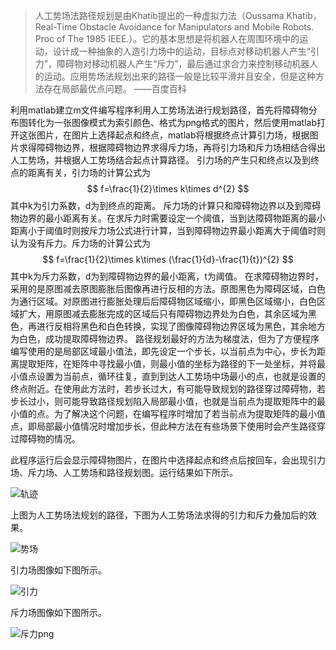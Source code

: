 > 人工势场法路径规划是由Khatib提出的一种虚拟力法（Oussama Khatib，Real-Time Obstacle Avoidance for Manipulators and Mobile Robots. Proc of The 1985 IEEE.）。它的基本思想是将机器人在周围环境中的运动，设计成一种抽象的人造引力场中的运动，目标点对移动机器人产生“引力”，障碍物对移动机器人产生“斥力”，最后通过求合力来控制移动机器人的运动。应用势场法规划出来的路径一般是比较平滑并且安全，但是这种方法存在局部最优点问题。
> ——百度百科

利用matlab建立m文件编写程序利用人工势场法进行规划路径，首先将障碍物分布图转化为一张图像模式为索引颜色、格式为png格式的图片，然后使用matlab打开这张图片，在图片上选择起点和终点，matlab将根据终点计算引力场，根据图片求得障碍物边界，根据障碍物边界求得斥力场，再将引力场和斥力场相结合得出人工势场，并根据人工势场结合起点计算路径。
引力场的产生只和终点以及到终点的距离有关，引力场的计算公式为
$$
f=\frac{1}{2}\times k\times d^{2}
$$
其中k为引力系数，d为到终点的距离。
斥力场的计算只和障碍物边界以及到障碍物边界的最小距离有关。在求斥力时需要设定一个阈值，当到达障碍物距离的最小距离小于阈值时则按斥力场公式进行计算，当到障碍物边界最小距离大于阈值时则认为没有斥力。斥力场的计算公式为
$$
f=\frac{1}{2}\times k\times (\frac{1}{d}-\frac{1}{t})^{2}
$$
其中k为斥力系数，d为到障碍物边界的最小距离，t为阈值。
在求障碍物边界时，采用的是原图减去原图膨胀后图像再进行反相的方法。原图黑色为障碍区域，白色为通行区域。对原图进行膨胀处理后后障碍物区域缩小，即黑色区域缩小，白色区域扩大，用原图减去膨胀完成的区域后只有障碍物边界处为白色，其余区域为黑色，再进行反相将黑色和白色转换，实现了图像障碍物边界区域为黑色，其余地方为白色，成功提取障碍物边界。
路径规划最好的方法为梯度法，但为了方便程序编写使用的是局部区域最小值法，即先设定一个步长，以当前点为中心，步长为距离提取矩阵，在矩阵中寻找最小值，则最小值的坐标为路径的下一处坐标，并将最小值点设置为当前点，循环往复，直到到达人工势场中场最小的点，也就是设置的终点附近。在使用此方法时，若步长过大，有可能导致规划的路径穿过障碍物，若步长过小，则可能导致路径规划陷入局部最小值，也就是当前点为提取矩阵中的最小值的点。为了解决这个问题，在编写程序时增加了若当前点为提取矩阵的最小值点，即局部最小值情况时增加步长，但此种方法在有些场景下使用时会产生路径穿过障碍物的情况。

此程序运行后会显示障碍物图片，在图片中选择起点和终点后按回车，会出现引力场、斥力场、人工势场和路径规划图。运行结果如下所示。

![轨迹]([C:\Users\lenovo\Desktop\人工势场\轨迹.png](https://github.com/Maxwell-Rabbit/Path-planning-method-based-on-artificial-potential-field/blob/main/photo/%E8%BD%A8%E8%BF%B9.png))

上图为人工势场法规划的路径，下图为人工势场法求得的引力和斥力叠加后的效果。

![势场](C:\Users\lenovo\Desktop\人工势场\势场.png)

引力场图像如下图所示。

![引力](C:\Users\lenovo\Desktop\人工势场\引力.png)

斥力场图像如下图所示。

![斥力png](C:\Users\lenovo\Desktop\人工势场\斥力png.png)

